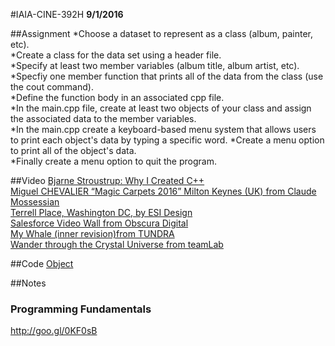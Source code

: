 #IAIA-CINE-392H
**9/1/2016**

##Assignment
*Choose a dataset to represent as a class (album, painter, etc).  
*Create a class for the data set using a header file.  
*Specify at least two member variables (album title, album artist, etc).  
*Specfiy one member function that prints all of the data from the class (use the cout command).  
*Define the function body in an associated cpp file.  
*In the main.cpp file, create at least two objects of your class and assign the associated data to the member variables.  
*In the main.cpp create a keyboard-based menu system that allows users to print each object's data by typing a specific word.
*Create a menu option to print all of the object's data.  
*Finally create a menu option to quit the program.  

##Video
[Bjarne Stroustrup: Why I Created C++](https://www.youtube.com/watch?v=JBjjnqG0BP8)  
[Miguel CHEVALIER “Magic Carpets 2016” Milton Keynes (UK) from Claude Mossessian](https://vimeo.com/175555433)  
[Terrell Place, Washington DC, by ESI Design](https://vimeo.com/172745960)  
[Salesforce Video Wall from Obscura Digital](https://vimeo.com/175865167)  
[My Whale (inner revision)from TUNDRA](https://vimeo.com/177685943)  
[Wander through the Crystal Universe from teamLab](https://vimeo.com/175495660)  

##Code
[Object](../demo/006_Object)  

##Notes

### Programming Fundamentals
http://goo.gl/0KF0sB